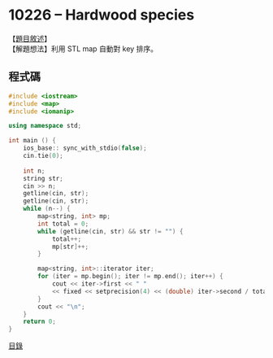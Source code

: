 10226 – Hardwood species
======

【[題目敘述]】  
【解題想法】利用 STL map 自動對 key 排序。

程式碼
------
```c++
#include <iostream>
#include <map>
#include <iomanip>

using namespace std;

int main () {
    ios_base:: sync_with_stdio(false);
    cin.tie(0);
    
    int n;
    string str;
    cin >> n;
    getline(cin, str);
    getline(cin, str);
    while (n--) {
        map<string, int> mp;
        int total = 0;
        while (getline(cin, str) && str != "") {
            total++;
            mp[str]++;
        }   

        map<string, int>::iterator iter;
        for (iter = mp.begin(); iter != mp.end(); iter++) {
            cout << iter->first << " " 
            << fixed << setprecision(4) << (double) iter->second / total * 100 << "\n";
        }
        cout << "\n";
    }
    return 0;
}
```

[目錄](../front_page.md)

[題目敘述]:https://vjudge.net/problem/UVA-10226